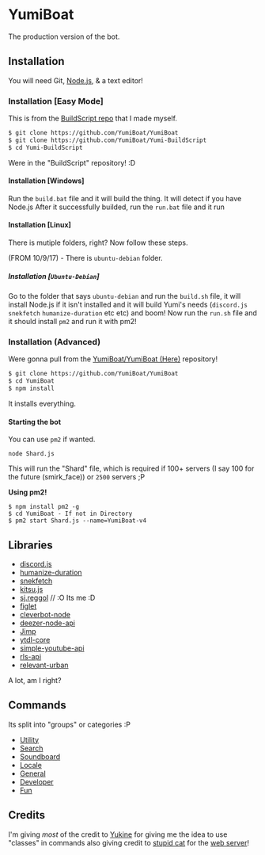 # YumiBoat
The production version of the bot.

## Installation
You will need Git, [Node.js](https://nodejs.org), & a text editor!

### Installation [Easy Mode]
This is from the [BuildScript repo](https://github.com/YumiBoat/Yumi-BuildScript) that I made myself.

```sh
$ git clone https://github.com/YumiBoat/YumiBoat
$ git clone https://github.com/YumiBoat/Yumi-BuildScript
$ cd Yumi-BuildScript
```
Were in the "BuildScript" repository! :D

#### Installation [Windows]
Run the `build.bat` file and it will build the thing. It will detect if you have Node.js
After it successfully builded, run the `run.bat` file and it run

#### Installation [Linux]
There is mutiple folders, right? Now follow these steps.

(FROM 10/9/17) - There is `ubuntu-debian` folder.
##### Installation [`Ubuntu-Debian`]
Go to the folder that says `ubuntu-debian` and run the `build.sh` file, it will install Node.js if it isn't installed
and it will build Yumi's needs (`discord.js` `snekfetch` `humanize-duration` etc etc)
and boom! Now run the `run.sh` file and it should install `pm2` and run it with pm2!

### Installation (Advanced)
Were gonna pull from the [YumiBoat/YumiBoat (Here)](https://github.com/YumiBoat/YumiBoat) repository!

```sh
$ git clone https://github.com/YumiBoat/YumiBoat
$ cd YumiBoat
$ npm install
```

It installs everything.

#### Starting the bot
You can use `pm2` if wanted.

```
node Shard.js
```
This will run the "Shard" file, which is required if 100+ servers (I say 100 for the future (smirk_face)) or `2500` servers ;P

**Using pm2!**
```
$ npm install pm2 -g
$ cd YumiBoat - If not in Directory
$ pm2 start Shard.js --name=YumiBoat-v4
```

## Libraries
* [discord.js](https://discord.js.org)
* [humanize-duration](github.com/EvanHahn/HumanizeDuration.js)
* [snekfetch](https://github.com/devsnek/snekfetch)
* [kitsu.js](https://github.com/iCrawl/kitsu.js)
* [sj.reggol](https://github.com/ohlookitsAugust/sj.reggol) // :O Its me :D
* [figlet](https://github.com/patorjk/figlet.js)
* [cleverbot-node](https://github.com/fojas/cleverbot-node)
* [deezer-node-api](https://github.com/acostes/deezer-node-api)
* [Jimp](https://github.com/oliver-moran/jimp)
* [ytdl-core](https://github.com/fent/node-ytdl-core)
* [simple-youtube-api](https://github.com/HyperCoder2975/simple-youtube-api)
* [rls-api](https://github.com/RocketLeagueStats/rls-api-nodejs)
* [relevant-urban](https://github.com/SnekJS/relevant-urban)

A lot, am I right?

## Commands
Its split into "groups" or categories :P
* [Utility](https://github.com/YumiBoat/YumiBoat/wiki)
* [Search](https://github.com/YumiBoat/YumiBoat/wiki)
* [Soundboard](https://github.com/YumiBoat/YumiBoat/wiki)
* [Locale](https://github.com/YumiBoat/YumiBoat/wiki)
* [General](https://github.com/YumiBoat/YumiBoat/wiki)
* [Developer](https://github.com/YumiBoat/YumiBoat/wiki)
* [Fun](https://github.com/YumiBoat/YumiBoat/wiki)

## Credits
I'm giving *most* of the credit to [Yukine](https://github.com/Dev-Yukine) for giving me the idea to use "classes" in commands
also giving credit to [stupid cat](https://blargbot.xyz) for the [web server](https://github.com/YumiBoat/yumibot.party)!
